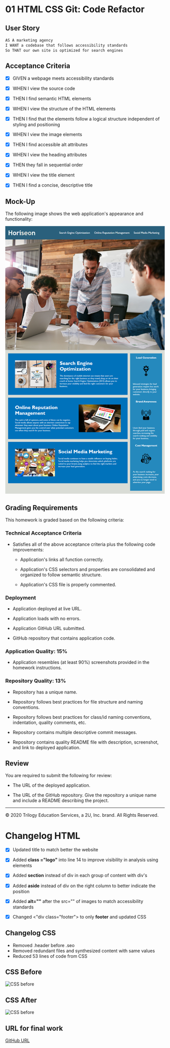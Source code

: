 # 01 HTML CSS Git: Code Refactor

## User Story

```
AS A marketing agency
I WANT a codebase that follows accessibility standards
So THAT our own site is optimized for search engines
```

## Acceptance Criteria


- [x] GIVEN a webpage meets accessibility standards
- [x] WHEN I view the source code
- [x] THEN I find semantic HTML elements
- [x] WHEN I view the structure of the HTML elements
- [x] THEN I find that the elements follow a logical structure independent of styling and positioning
- [x] WHEN I view the image elements
- [x] THEN I find accessible alt attributes
- [x] WHEN I view the heading attributes
- [x] THEN they fall in sequential order
- [x] WHEN I view the title element
- [x] THEN I find a concise, descriptive title


## Mock-Up

The following image shows the web application's appearance and functionality:

![code refactor demo](./Assets/01-html-css-git-homework-demo.png)


## Grading Requirements

This homework is graded based on the following criteria: 

### Technical Acceptance Criteria

* Satisfies all of the above acceptance criteria plus the following code improvements:

  * Application's links all function correctly.

  * Application's CSS selectors and properties are consolidated and organized to follow semantic structure.

  * Application's CSS file is properly commented.

### Deployment

* Application deployed at live URL.

* Application loads with no errors.

* Application GitHub URL submitted.

* GitHub repository that contains application code.

### Application Quality: 15%

* Application resembles (at least 90%) screenshots provided in the homework instructions.

### Repository Quality: 13%

* Repository has a unique name.

* Repository follows best practices for file structure and naming conventions.

* Repository follows best practices for class/id naming conventions, indentation, quality comments, etc.

* Repository contains multiple descriptive commit messages.

* Repository contains quality README file with description, screenshot, and link to deployed application.

## Review

You are required to submit the following for review:

* The URL of the deployed application.

* The URL of the GitHub repository. Give the repository a unique name and include a README describing the project.

- - -
© 2020 Trilogy Education Services, a 2U, Inc. brand. All Rights Reserved.



# Changelog HTML 


- [x] Updated title to match better the website
- [x] Added **class ="logo"** into line 14 to improve visibility in analysis using elements
- [x] Added **section** instead of div in each group of content with div's
- [x] Added **aside** instead of div on the right column to better indicate the position
- [x] Added **alt=""** after the src="" of images to match accessibility standards
- [x] Changed <"div class="footer"> to only **footer** and updated CSS


## Changelog CSS

* Removed .header before .seo
* Removed redundant files and synthesized content with same values
* Reduced 53 lines of code from CSS


## CSS Before

![CSS before](.Develop/assets/images/css-before.PNG)

## CSS After

![CSS before](.Develop/assets/images/css-after.PNG)

## URL for final work

[GitHub URL](https://wildnei.github.io/week1-homework-html-css/)